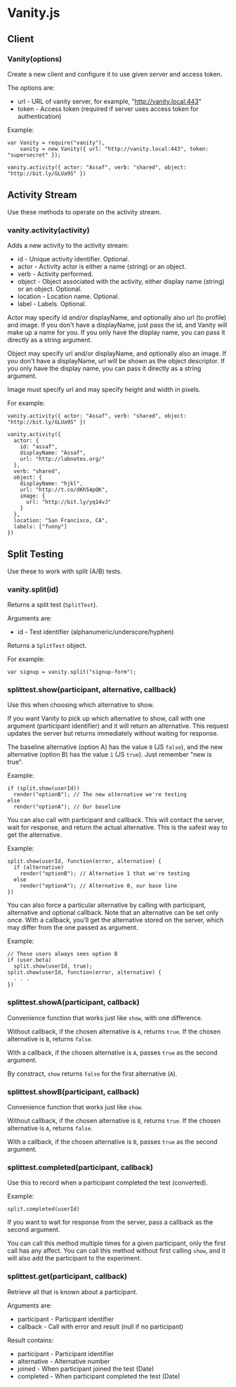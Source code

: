 # Vanity.js


## Client

### Vanity(options)

Create a new client and configure it to use given server and access token.

The options are:

* url   - URL of vanity server, for example, "http://vanity.local:443"
* token - Access token (required if server uses access token for authentication)

Example:

```
var Vanity = require("vanity"),
    vanity = new Vanity({ url: "http://vanity.local:443", token: "supersecret" });

vanity.activity({ actor: "Assaf", verb: "shared", object: "http://bit.ly/GLUa9S" })
```


## Activity Stream

Use these methods to operate on the activity stream.

### vanity.activity(activity)

Adds a new activity to the activity stream:

* id       - Unique activity identifier.  Optional.
* actor    - Activity actor is either a name (string) or an object.
* verb     - Activity performed.
* object   - Object associated with the activity, either display name (string)
  or an object.  Optional. 
* location - Location name.  Optional.
* label    - Labels.  Optional.

Actor may specify id and/or displayName, and optionally also url (to profile)
and image.  If you don't have a displayName, just pass the id, and Vanity will
make up a name for you.  If you only have the display name, you can pass it
directly as a string argument.

Object may specify url and/or displayName, and optionally also an image.  If you
don't have a displayName, url will be shown as the object descriptor.  If you
only have the display name, you can pass it directly as a string argument.

Image must specify url and may specify height and width in pixels.

For example:

```
vanity.activity({ actor: "Assaf", verb: "shared", object: "http://bit.ly/GLUa9S" })

vanity.activity({
  actor: {
    id: "assaf",
    displayName: "Assaf",
    url: "http://labnotes.org/"
  },
  verb: "shared",
  object: {
    displayName: "hjkl",
    url: "http://t.co/dKh54pQK",
    image: {
      url: "http://bit.ly/yq14vJ"
    }
  },
  location: "San Francisco, CA",
  labels: ["funny"]
})
```


## Split Testing

Use these to work with split (A/B) tests.

### vanity.split(id)

Returns a split test (`SplitTest`).

Arguments are:

* id - Test identifier (alphanumeric/underscore/hyphen)

Returns a `SplitTest` object.

For example:

```
var signup = vanity.split("signup-form");
```


### splittest.show(participant, alternative, callback)

Use this when choosing which alternative to show.

If you want Vanity to pick up which alternative to show, call with one argument
(participant identifier) and it will return an alternative.  This request
updates the server but returns immediately without waiting for response.

The baseline alternative (option A) has the value `0` (JS `false`), and the new
alternative (option B) has the value `1` (JS `true`).  Just remember "new is
true".

Example:

```
if (split.show(userId))
  render("optionB"); // The new alternative we're testing
else
  render("optionA"); // Our baseline
```

You can also call with participant and callback.  This will contact the server,
wait for response, and return the actual alternative.  This is the safest way to
get the alternative.

Example:

```
split.show(userId, function(error, alternative) {
  if (alternative)
    render("optionB"); // Alternative 1 that we're testing
  else
    render("optionA"); // Alternative 0, our base line
})
```

You can also force a particular alternative by calling with participant,
alternative and optional callback.  Note that an alternative can be set only
once.  With a callback, you'll get the alternative stored on the server, which
may differ from the one passed as argument.

Example:

```
// These users always sees option B
if (user.beta)
  split.show(userId, true);
split.show(userId, function(error, alternative) {
  . . .
})
```

### splittest.showA(participant, callback)

Convenience function that works just like `show`, with one difference.

Without callback, if the chosen alternative is `A`, returns `true`.  If the
chosen alternative is `B`, returns `false`.

With a callback, if the chosen alternative is `A`, passes `true` as the second
argument.

By constract, `show` returns `false` for the first alternative (`A`).


### splittest.showB(participant, callback)

Convenience function that works just like `show`.

Without callback, if the chosen alternative is `B`, returns `true`.  If the
chosen alternative is `A`, returns `false`.

With a callback, if the chosen alternative is `B`, passes `true` as the second
argument.


### splittest.completed(participant, callback)

Use this to record when a participant completed the test (converted).

Example:

```
split.completed(userId)
```

If you want to wait for response from the server, pass a callback as the second
argument.

You can call this method multiple times for a given participant, only the first
call has any affect.  You can call this method without first calling `show`, and
it will also add the participant to the experiment.

### splittest.get(participant, callback)

Retrieve all that is known about a participant.

Arguments are:

* participant - Participant identifier
* callback    - Call with error and result (null if no participant)

Result contains:

* participant - Participant identifier
* alternative - Alternative number
* joined      - When participant joined the test (Date)
* completed   - When participant completed the test (Date)

